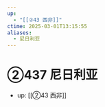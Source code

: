 ```yaml
---
up:
  - "[[②43 西非]]"
ctime: 2025-03-01T13:15:55
aliases:
  - 尼日利亚
---
```


# ②437 尼日利亚

- up: [[②43 西非]]
